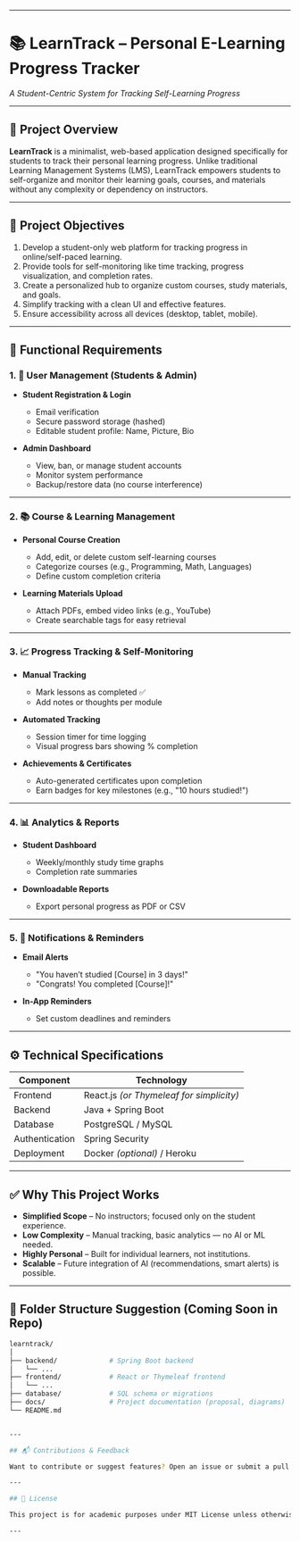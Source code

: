 
---

# 📚 LearnTrack – Personal E-Learning Progress Tracker

*A Student-Centric System for Tracking Self-Learning Progress*

---

## 🚀 Project Overview

**LearnTrack** is a minimalist, web-based application designed specifically for students to track their personal learning progress. Unlike traditional Learning Management Systems (LMS), LearnTrack empowers students to self-organize and monitor their learning goals, courses, and materials without any complexity or dependency on instructors.

---

## 🎯 Project Objectives

1. Develop a student-only web platform for tracking progress in online/self-paced learning.
2. Provide tools for self-monitoring like time tracking, progress visualization, and completion rates.
3. Create a personalized hub to organize custom courses, study materials, and goals.
4. Simplify tracking with a clean UI and effective features.
5. Ensure accessibility across all devices (desktop, tablet, mobile).

---

## 🧩 Functional Requirements

### 1. 👤 User Management (Students & Admin)
- **Student Registration & Login**
  - Email verification
  - Secure password storage (hashed)
  - Editable student profile: Name, Picture, Bio

- **Admin Dashboard**
  - View, ban, or manage student accounts
  - Monitor system performance
  - Backup/restore data (no course interference)

---

### 2. 📚 Course & Learning Management
- **Personal Course Creation**
  - Add, edit, or delete custom self-learning courses
  - Categorize courses (e.g., Programming, Math, Languages)
  - Define custom completion criteria

- **Learning Materials Upload**
  - Attach PDFs, embed video links (e.g., YouTube)
  - Create searchable tags for easy retrieval

---

### 3. 📈 Progress Tracking & Self-Monitoring
- **Manual Tracking**
  - Mark lessons as completed ✅
  - Add notes or thoughts per module

- **Automated Tracking**
  - Session timer for time logging
  - Visual progress bars showing % completion

- **Achievements & Certificates**
  - Auto-generated certificates upon completion
  - Earn badges for key milestones (e.g., "10 hours studied!")

---

### 4. 📊 Analytics & Reports
- **Student Dashboard**
  - Weekly/monthly study time graphs
  - Completion rate summaries

- **Downloadable Reports**
  - Export personal progress as PDF or CSV

---

### 5. 🔔 Notifications & Reminders
- **Email Alerts**
  - "You haven’t studied [Course] in 3 days!"
  - "Congrats! You completed [Course]!"

- **In-App Reminders**
  - Set custom deadlines and reminders

---

## ⚙️ Technical Specifications

| Component        | Technology           |
|------------------|----------------------|
| Frontend         | React.js *(or Thymeleaf for simplicity)* |
| Backend          | Java + Spring Boot   |
| Database         | PostgreSQL / MySQL   |
| Authentication   | Spring Security      |
| Deployment       | Docker *(optional)* / Heroku |

---

## ✅ Why This Project Works

- **Simplified Scope** – No instructors; focused only on the student experience.
- **Low Complexity** – Manual tracking, basic analytics — no AI or ML needed.
- **Highly Personal** – Built for individual learners, not institutions.
- **Scalable** – Future integration of AI (recommendations, smart alerts) is possible.

---

## 📂 Folder Structure Suggestion (Coming Soon in Repo)

```bash
learntrack/
│
├── backend/             # Spring Boot backend
│   └── ...
├── frontend/            # React or Thymeleaf frontend
│   └── ...
├── database/            # SQL schema or migrations
├── docs/                # Project documentation (proposal, diagrams)
└── README.md


---

## 📬 Contributions & Feedback

Want to contribute or suggest features? Open an issue or submit a pull request. Feedback is always welcome!

---

## 🧠 License

This project is for academic purposes under MIT License unless otherwise specified.

---



